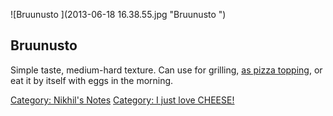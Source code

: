 ![Bruunusto ](2013-06-18 16.38.55.jpg "Bruunusto ")

Bruunusto
---------

Simple taste, medium-hard texture. Can use for grilling, [as pizza
topping](Pizza_Experiment_I "wikilink"), or eat it by itself with eggs
in the morning.

[Category: Nikhil's Notes](Category:_Nikhil's_Notes "wikilink")
[Category: I just love
CHEESE!](Category:_I_just_love_CHEESE! "wikilink")
